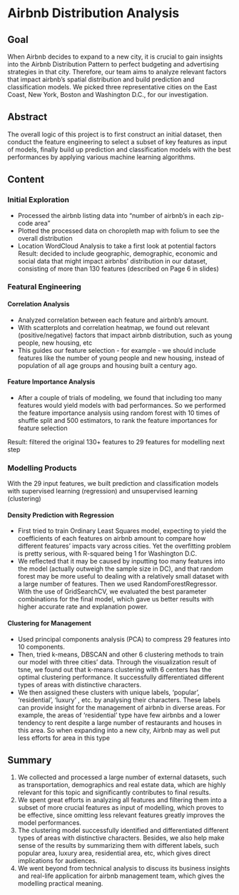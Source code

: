 # Airbnb Distribution Analysis 
## Goal
When Airbnb decides to expand to a new city, it is crucial to gain insights into the Airbnb Distribution Pattern to perfect budgeting and advertising strategies in that city. Therefore, our team aims to analyze relevant factors that impact airbnb’s spatial distribution and build prediction and classification models. We picked three representative cities on the East Coast, New York, Boston and Washington D.C., for our investigation.

## Abstract 
The overall logic of this project is to first construct an initial dataset, then conduct the feature engineering to select a subset of key features as input of models, finally build up prediction and classification models with the best performances by applying various machine learning algorithms.

## Content
### Initial Exploration
- Processed the airbnb listing data into “number of airbnb’s in each zip-code area”
- Plotted the processed data on choropleth map with folium to see the overall
distribution
- Location WordCloud Analysis to take a first look at potential factors
Result: decided to include geographic, demographic, economic and social data that might impact airbnbs’ distribution in our dataset, consisting of more than 130 features (described on Page 6 in slides)

### Featural Engineering
#### Correlation Analysis
- Analyzed correlation between each feature and airbnb’s amount.
- With scatterplots and correlation heatmap, we found out relevant
(positive/negative) factors that impact airbnb distribution, such as young people,
new housing, etc
- This guides our feature selection - for example - we should include features like
the number of young people and new housing, instead of population of all age
groups and housing built a century ago.
#### Feature Importance Analysis
- After a couple of trials of modeling, we found that including too many features would yield models with bad performances. So we performed the feature importance analysis using random forest with 10 times of shuffle split and 500 estimators, to rank the feature importances for feature selection

Result: filtered the original 130+ features to 29 features for modelling next step

### Modelling Products
With the 29 input features, we built prediction and classification models with supervised learning (regression) and unsupervised learning (clustering)

#### Density Prediction with Regression
- First tried to train Ordinary Least Squares model, expecting to yield the coefficients of each features on airbnb amount to compare how different features’ impacts vary across cities. Yet the overfitting problem is pretty serious, with R-squared being 1 for Washington D.C.
- We reflected that it may be caused by inputting too many features into the model (actually outweigh the sample size in DC), and that random forest may be more useful to dealing with a relatively small dataset with a large number of features. Then we used RandomForestRegressor. With the use of GridSearchCV, we evaluated the best ​parameter combinations for the final model, ​which gave us better results with higher accurate rate and explanation power.

#### Clustering for Management
- Used principal components analysis (PCA) to compress 29 features into 10 components.
- Then, tried k-means, DBSCAN and other 6 clustering methods to train our model with three cities’ data. Through the visualization result of tsne, we found out that k-means clustering with 6 centers has the optimal clustering performance. It successfully differentiated different types of areas with distinctive characters.
- We then assigned these clusters with unique labels, ‘popular’, ‘residential’, ‘luxury’ , etc. by analysing their characters. These labels can provide insight for the management of airbnb in diverse areas. For example, the areas of ‘residential’ type have few airbnbs and a lower tendency to rent despite a large number of restaurants and houses in this area. So when expanding into a new city, Airbnb may as well put less efforts for area in this type

## Summary 

1. We collected and processed a large number of external datasets, such as transportation, demographics and real estate data, which are highly relevant for this topic and significantly contributes to final results.
2. We spent great efforts in analyzing all features and filtering them into a subset of more crucial features as input of modelling, which proves to be effective, since omitting less relevant features greatly improves the model performances.
3. The clustering model successfully identified and differentiated different types of areas with distinctive characters. Besides, we also help make sense of the results by summarizing them with different labels, such popular area, luxury area, residential area, etc, which gives direct implications for audiences.
4. We went beyond from technical analysis to discuss its business insights and real-life application for airbnb management team, which gives the modelling practical meaning.

